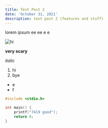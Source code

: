 ```yaml
---
title: Test Post 2
date: 'October 31, 2021'
description: test post 2 (features and stuff)
---
```


lorem ipsum ee ee e e


![hi](https://multifiles.pressherald.com/uploads/sites/10/2021/10/manyJackolantern.jpg)

**very scary**

*italic*

1. hi
2. bye

* e
* f

```c
#include <stdio.h>

int main() {
    printf("7419 good");
    return 0;
}
```